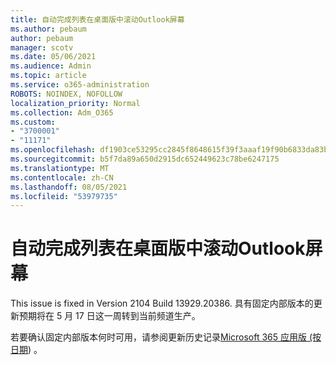 ```yaml
---
title: 自动完成列表在桌面版中滚动Outlook屏幕
ms.author: pebaum
author: pebaum
manager: scotv
ms.date: 05/06/2021
ms.audience: Admin
ms.topic: article
ms.service: o365-administration
ROBOTS: NOINDEX, NOFOLLOW
localization_priority: Normal
ms.collection: Adm_O365
ms.custom:
- "3700001"
- "11171"
ms.openlocfilehash: df1903ce53295cc2845f8648615f39f3aaaf19f90b6833da83b27ba836e44d4e
ms.sourcegitcommit: b5f7da89a650d2915dc652449623c78be6247175
ms.translationtype: MT
ms.contentlocale: zh-CN
ms.lasthandoff: 08/05/2021
ms.locfileid: "53979735"
---
```

# <a name="autocomplete-list-scrolls-off-the-screen-in-outlook-desktop"></a>自动完成列表在桌面版中滚动Outlook屏幕

This issue is fixed in Version 2104 Build 13929.20386. 具有固定内部版本的更新预期将在 5 月 17 日这一周转到当前频道生产。 

若要确认固定内部版本何时可用，请参阅更新历史记录[Microsoft 365 应用版 (按日期](/officeupdates/update-history-microsoft365-apps-by-date)) 。
